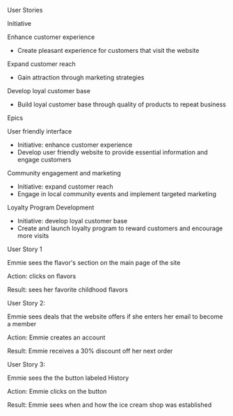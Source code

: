 User Stories 


Initiative

Enhance customer experience
- Create pleasant experience for customers that visit the website

Expand customer reach
- Gain attraction through marketing strategies

Develop loyal customer base
- Build loyal customer base through quality of products to repeat business

Epics

User friendly interface
- Initiative: enhance customer experience
- Develop user friendly website to provide essential information and engage customers

Community engagement and marketing
- Initiative: expand customer reach
- Engage in local community events and implement targeted marketing

Loyalty Program Development
- Initiative: develop loyal customer base
- Create and launch loyalty program to reward customers and encourage more visits

User Story 1

Emmie sees the flavor's section on the main page of the site

Action: clicks on flavors 

Result: sees her favorite childhood flavors

User Story 2:

Emmie sees deals that the website offers if she enters her email to become a member

Action: Emmie creates an account 

Result: Emmie receives a 30% discount off her next order

User Story 3:

Emmie sees the the button labeled History

Action: Emmie clicks on the button

Result: Emmie sees when and how the ice cream shop was established

